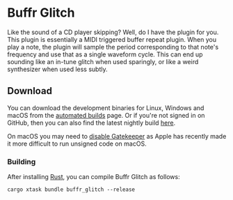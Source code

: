 # Buffr Glitch

Like the sound of a CD player skipping? Well, do I have the plugin for you. This
plugin is essentially a MIDI triggered buffer repeat plugin. When you play a
note, the plugin will sample the period corresponding to that note's frequency
and use that as a single waveform cycle. This can end up sounding like an
in-tune glitch when used sparingly, or like a weird synthesizer when used less
subtly.

## Download

You can download the development binaries for Linux, Windows and macOS from the
[automated
builds](https://github.com/robbert-vdh/nih-plug/actions/workflows/build.yml?query=branch%3Amaster)
page. Or if you're not signed in on GitHub, then you can also find the latest nightly
build [here](https://nightly.link/robbert-vdh/nih-plug/workflows/build/master).

On macOS you may need to [disable
Gatekeeper](https://disable-gatekeeper.github.io/) as Apple has recently made it
more difficult to run unsigned code on macOS.

### Building

After installing [Rust](https://rustup.rs/), you can compile Buffr Glitch as
follows:

```shell
cargo xtask bundle buffr_glitch --release
```

